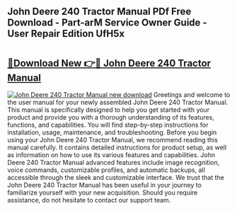 ## John Deere 240 Tractor Manual PDf Free Download - Part-arM Service Owner Guide - User Repair Edition UfH5x

# <h2><a href="http://bc91090.oget.top/?id=John+Deere+240+Tractor+Manual">🔗Download New 👉🔴 John Deere 240 Tractor Manual</a></h2>

[![John Deere 240 Tractor Manual new download](https://i.imgur.com/5g1atiW.png)](http://bc91090.oget.top/?id=John+Deere+240+Tractor+Manual)
Greetings and welcome to the user manual for your newly assembled John Deere 240 Tractor Manual. This manual is specifically designed to help you get started with your product and provide you with a thorough understanding of its features, functions, and capabilities. You will find step-by-step instructions for installation, usage, maintenance, and troubleshooting. Before you begin using your John Deere 240 Tractor Manual, we recommend reading this manual carefully. It contains detailed instructions for product setup, as well as information on how to use its various features and capabilities. John Deere 240 Tractor Manual advanced features include image recognition, voice commands, customizable profiles, and automatic backups, all accessible through the sleek and customizable interface. We trust that the John Deere 240 Tractor Manual has been useful in your journey to familiarize yourself with your new acquisition. Should you require assistance, do not hesitate to contact our support team.
